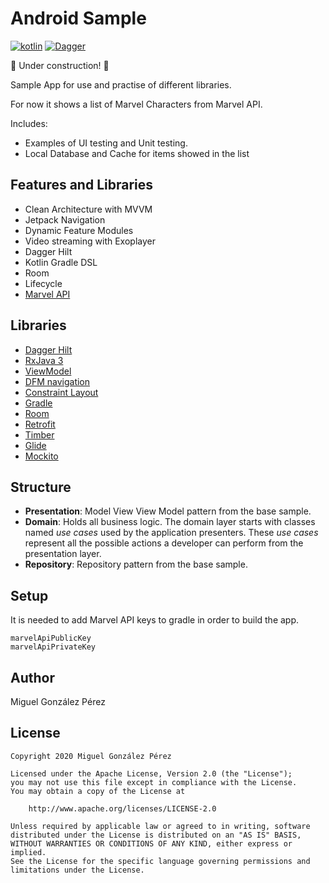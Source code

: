 # Android Sample

[![kotlin](https://img.shields.io/badge/Kotlin-1.4.xx-blue)](https://kotlinlang.org/) [![Dagger](https://img.shields.io/badge/Dagger-Hilt-orange)](https://dagger.dev/hilt)


:construction: Under construction! :construction:


Sample App for use and practise of different libraries.

For now it shows a list of Marvel Characters from Marvel API.

Includes:
 * Examples of UI testing and Unit testing. 
 * Local Database and Cache for items showed in the list

## Features and Libraries
* Clean Architecture with MVVM
* Jetpack Navigation
* Dynamic Feature Modules
* Video streaming with Exoplayer
* Dagger Hilt
* Kotlin Gradle DSL
* Room
* Lifecycle
* [Marvel API](https://developer.marvel.com/docs)

## Libraries
*   [Dagger Hilt](https://dagger.dev/hilt)
*   [RxJava 3](https://github.com/ReactiveX/RxJava)
*   [ViewModel](https://developer.android.com/topic/libraries/architecture/viewmodel)
*   [DFM navigation](https://developer.android.com/guide/navigation)
*   [Constraint Layout](https://developer.android.com/training/constraint-layout)
*   [Gradle](https://docs.gradle.org)
*   [Room](https://developer.android.com/topic/libraries/architecture/room)
*   [Retrofit](https://square.github.io/retrofit)
*   [Timber](https://github.com/JakeWharton/timber)
*   [Glide](https://github.com/bumptech/glide)
*   [Mockito](https://github.com/mockito/mockito)

## Structure
* **Presentation**: Model View View Model pattern from the base sample.
* **Domain**: Holds all business logic. The domain layer starts with classes named *use cases* used by the application presenters. These *use cases* represent all the possible actions a developer can perform from the presentation layer.
* **Repository**: Repository pattern from the base sample.

## Setup

It is needed to add Marvel API keys to gradle in order to build the app.

	marvelApiPublicKey
	marvelApiPrivateKey


## Author
Miguel González Pérez

## License
	Copyright 2020 Miguel González Pérez

	Licensed under the Apache License, Version 2.0 (the "License");
	you may not use this file except in compliance with the License.
	You may obtain a copy of the License at

		http://www.apache.org/licenses/LICENSE-2.0

	Unless required by applicable law or agreed to in writing, software
	distributed under the License is distributed on an "AS IS" BASIS,
	WITHOUT WARRANTIES OR CONDITIONS OF ANY KIND, either express or implied.
	See the License for the specific language governing permissions and
	limitations under the License.